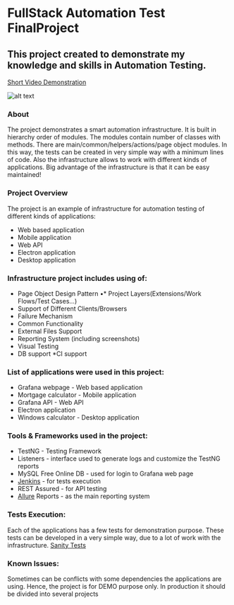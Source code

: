 
# FullStack Automation Test FinalProject

## This project created to demonstrate my knowledge and skills in Automation Testing.

<a href="https://www.youtube.com/watch?v=8d_0tl1fBVY
" target="_blank">Short Video Demonstration</a>     

![alt text](https://cdn.crunchify.com/wp-content/uploads/2021/10/IntelliJ-IDEA-and-Latest-Java-setup-Java-17-or-newer-Project-setup.jpg "Logo Title Text 1")

### About
 
The project demonstrates a smart automation infrastructure. It is built in hierarchy order of modules. The modules contain number of classes with methods. There are main/common/helpers/actions/page object modules. In this way, the tests can be created in very simple way with a minimum lines of code. Also the infrastructure allows to work with different kinds of applications. Big advantage of the infrastructure is that it can be easy maintained!

###  Project Overview
The project is an example of infrastructure for automation testing of different kinds of applications:

* Web based application
* Mobile application
* Web API
* Electron application
* Desktop application

###  Infrastructure project includes using of:
* Page Object Design Pattern
•* Project Layers(Extensions/Work Flows/Test Cases...)
* Support of Different Clients/Browsers
* Failure Mechanism
* Common Functionality
* External Files Support
* Reporting System (including screenshots)
* Visual Testing
* DB support
*CI support

###  List of applications were used in this project:
* Grafana webpage - Web based application
* Mortgage calculator - Mobile application
* Grafana API - Web API
* Electron application
* Windows calculator - Desktop application

###  Tools & Frameworks used in the project:
* TestNG - Testing Framework
* Listeners - interface used to generate logs and customize the TestNG reports
* MySQL Free Online DB - used for login to Grafana web page
* [Jenkins](https://www.jenkins.io/) - for tests execution
* REST Assured - for API testing
* [Allure](https://qameta.io/allure-report/) Reports - as the main reporting system

###  Tests Execution:
Each of the applications has a few tests for demonstration purpose. These tests can be developed in a very simple way, due to a lot of work with the infrastructure. 
[Sanity Tests](https://github.com/ShlomiTagenya/Automation-Project/tree/master/src/test/java/sanity)

###  Known Issues:
Sometimes can be conflicts with some dependencies the applications are using. Hence, the project is for DEMO purpose only. In production it should be divided into several projects
